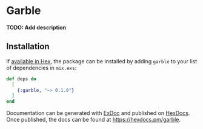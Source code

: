 # Garble

**TODO: Add description**

## Installation

If [available in Hex](https://hex.pm/docs/publish), the package can be installed
by adding `garble` to your list of dependencies in `mix.exs`:

```elixir
def deps do
  [
    {:garble, "~> 0.1.0"}
  ]
end
```

Documentation can be generated with [ExDoc](https://github.com/elixir-lang/ex_doc)
and published on [HexDocs](https://hexdocs.pm). Once published, the docs can
be found at <https://hexdocs.pm/garble>.

